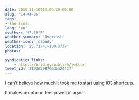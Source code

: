 ```yaml
---
date: 2019-11-10T14:06:39-06:00
slug: '14-04-36'
tags:
- Shortcuts
lang: 'en'
weather: '67.39°F'
weather-summary: 'Overcast'
weather-icon: 'cloudy'
location: '25.7174,-100.3737'
photos:

syndication_links:
    - https://brid.gy/publish/twitter
tweet_id: '1193620876635324417'
---
```

I can’t believe how much it took me to start using iOS shortcuts.

It makes my phone feel powerful again.


